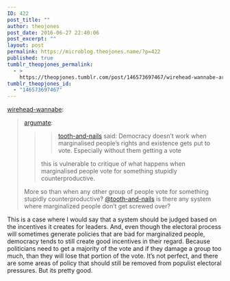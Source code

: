 ```yaml
---
ID: 422
post_title: ""
author: theojones
post_date: 2016-06-27 22:40:06
post_excerpt: ""
layout: post
permalink: https://microblog.theojones.name/?p=422
published: true
tumblr_theopjones_permalink:
  - >
    https://theopjones.tumblr.com/post/146573697467/wirehead-wannabe-argumate-tooth-and-nails
tumblr_theopjones_id:
  - "146573697467"
---
```

<p><a class="tumblr_blog" href="http://wirehead-wannabe.tumblr.com/post/146545113303">wirehead-wannabe</a>:</p>
<blockquote>
<p><a class="tumblr_blog" href="http://argumate.tumblr.com/post/146545036394">argumate</a>:</p>
<blockquote>

<blockquote><p><a href="http://tooth-and-nails.tumblr.com/" title="Low Life Scum">tooth-and-nails</a> said: Democracy doesn’t work when marginalised people’s rights and existence gets put to vote. Especially without them getting a vote<br /></p></blockquote>
<p>this is vulnerable to critique of what happens when marginalised people vote for something stupidly counterproductive.</p>
</blockquote>
<p>More so than when any other group of people vote for something stupidly counterproductive?
<a class="tumblelog" href="https://tmblr.co/mOLVB1t-W1BaoD6UM8wVlNQ">@tooth-and-nails</a> is there any system where marginalized people don’t get screwed over?</p>
</blockquote>

<p>This is a case where I would say that a system should be judged based on the incentives it creates for leaders. And, even though the electoral process will sometimes generate policies that are bad for marginalized people, democracy tends to still create good incentives in their regard. Because politicians need to get a majority of the vote and if they damage a group too much, than they will lose that portion of the vote. It’s not perfect, and there are some areas of policy that should still be removed from populist electoral pressures. But its pretty good. </p>